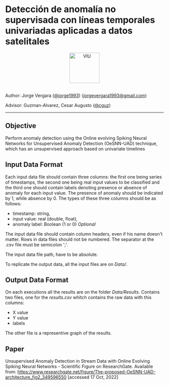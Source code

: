 # Detección de anomalía no supervisada con líneas temporales univariadas aplicadas a datos satelitales

<div align=center>
  <a href="https://www.universidadviu.com/es/"><img src="https://user-images.githubusercontent.com/15159632/155946766-9bf49086-a07f-473c-a703-65c1cc739c9c.png" alt="VIU" title="VIU" hspace="30" height="96px" /></a>
</div>

<br/>

Author: Jorge Vergara ([@jorge1993](https://github.com/jorge1993)) (jorgevergara1993@gmail.com)

Advisor: Guzman-Alvarez, Cesar Augusto ([@cguz](https://github.com/cguz)) 

---

## Objective

Perform anomaly detection using the Online evolving Spiking Neural Networks for Unsupervised Anomaly Detection (OeSNN-UAD) technique, which has an unsupervised approach based on univariate timelines

## Input Data Format

Each input data file should contain three columns: the first one being series of timestamps, the second one being real input values to be classified and the third one should contain labels denoting presence or absence of anomaly for each input value. The presence of anomaly should be indicated by 1, while absence by 0. The types of these three columns should be as follows:
  * timestamp: string,
  * input value: real (double, float),
  * anomaly label: Boolean (1 or 0) *Optional*

The input data file should contain column headers, even if his name doesn't matter. Rows in data files should not be numbered. The separator at the .csv file must be semicolon ';'.

The input data file path, have to be absolute.

To replicate the output data, all the input files are on *Data/*.

## Output Data Format

On each executions all the results are on the folder *Data/Results*. Contains two files, one for the *results.csv* whitch contains the raw data with this columns: 
* X value
* Y value
* labels

The other file is a representive graph of the results.

## Paper
Unsupervised Anomaly Detection in Stream Data with Online Evolving Spiking Neural Networks - Scientific Figure on ResearchGate. Available from: https://www.researchgate.net/figure/The-proposed-OeSNN-UAD-architecture_fig2_349596550 [accessed 17 Oct, 2022]

